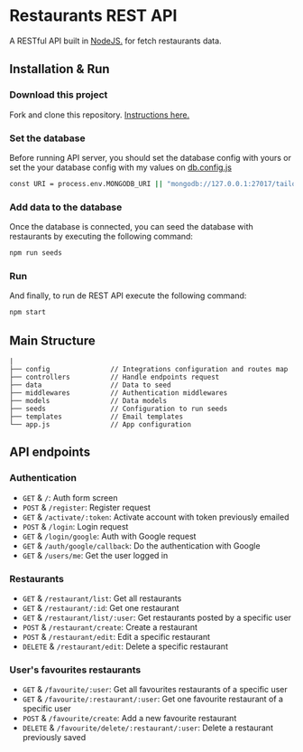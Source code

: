 # Restaurants REST API

A RESTful API built in [NodeJS.](https://nodejs.org/en/) for fetch restaurants data.

## Installation & Run

### Download this project
Fork and clone this repository. [Instructions here.](https://docs.github.com/es/get-started/quickstart/fork-a-repo)


### Set the database
Before running API server, you should set the database config with yours or set the your database config with my values on [db.config.js](https://github.com/mblason/restaurants_api/blob/main/config/db.config.js)
```bash
const URI = process.env.MONGODB_URI || "mongodb://127.0.0.1:27017/tailorHubChallenge";
```

### Add data to the database
Once the database is connected, you can seed the database with restaurants by executing the following command: 
```bash
npm run seeds
```

### Run
And finally, to run de REST API execute the following command: 
```bash
npm start
```

## Main Structure
```  
|
├── config               // Integrations configuration and routes map
├── controllers          // Handle endpoints request
├── data                 // Data to seed
├── middlewares          // Authentication middlewares
├── models               // Data models
├── seeds                // Configuration to run seeds
├── templates            // Email templates                  
└── app.js               // App configuration
```

## API endpoints

### Authentication

* `GET` & `/`: Auth form screen
* `POST` & `/register`: Register request
* `GET` & `/activate/:token`: Activate account with token previously emailed
* `POST` & `/login`: Login request
* `GET` & `/login/google`: Auth with Google request
* `GET` & `/auth/google/callback`: Do the authentication with Google
* `GET` & `/users/me`: Get the user logged in

### Restaurants

* `GET` & `/restaurant/list`: Get all restaurants
* `GET` & `/restaurant/:id`: Get one restaurant
* `GET` & `/restaurant/list/:user`: Get restaurants posted by a specific user
* `POST` & `/restaurant/create`: Create a restaurant
* `POST` & `/restaurant/edit`: Edit a specific restaurant
* `DELETE` & `/restaurant/edit`: Delete a specific restaurant

### User's favourites restaurants

* `GET` & `/favourite/:user`: Get all favourites restaurants of a specific user
* `GET` & `/favourite/:restaurant/:user`: Get one favourite restaurant of a specific user
* `POST` & `/favourite/create`: Add a new favourite restaurant
* `DELETE` & `/favourite/delete/:restaurant/:user`: Delete a restaurant previously saved